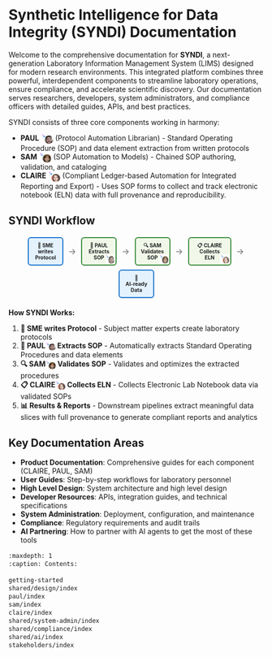 <!-- 
SPDX-FileCopyrightText: 2024-2025 Pathway Bio, Inc. <https://pwbio.ai>
SPDX-FileContributor: Kimberly Robasky
SPDX-License-Identifier: Apache-2.0
 -->

# Synthetic Intelligence for Data Integrity (SYNDI) Documentation

Welcome to the comprehensive documentation for **SYNDI**, a next-generation Laboratory Information Management System (LIMS) designed for modern research environments. This integrated platform combines three powerful, interdependent components to streamline laboratory operations, ensure compliance, and accelerate scientific discovery. Our documentation serves researchers, developers, system administrators, and compliance officers with detailed guides, APIs, and best practices.

SYNDI consists of three core components working in harmony:
- **PAUL** <img src="_static/PAUL.png" width="24" style="vertical-align: middle;"/> (Protocol Automation Librarian) - Standard Operating Procedure (SOP) and data element extraction from written protocols
- **SAM** <img src="_static/SAM.png" width="24" style="vertical-align: middle;"/> (SOP Automation to Models) - Chained SOP authoring, validation, and cataloging
- **CLAIRE** <img src="_static/CLAIRE.png" width="24" style="vertical-align: middle;"/> (Compliant Ledger-based Automation for Integrated Reporting and Export) - Uses SOP forms to collect and track electronic notebook (ELN) data with full provenance and reproducibility.

## SYNDI Workflow

<div style="display: flex; align-items: center; justify-content: center; flex-wrap: wrap; gap: 8px; margin: 20px 0; font-family: -apple-system, BlinkMacSystemFont, 'Segoe UI', Roboto, sans-serif;">
  
  <!-- Step 1: SME writes Protocol -->
  <div style="position: relative; background: #e3f2fd; border: 2px solid #1976d2; border-radius: 6px; padding: 8px; width: 50px; text-align: center; box-shadow: 0 1px 3px rgba(0,0,0,0.1);">
    <div style="font-weight: bold; font-size: 10px; line-height: 1.2; color: #222;">🧪 SME<br/>writes<br/>Protocol</div>
  </div>
  
  <!-- Arrow 1 -->
  <div style="color: #666; font-size: 16px; margin: 0 2px;">→</div>
  
  <!-- Step 2: PAUL Extracts -->
  <div style="position: relative; background: #f1f8e9; border: 2px solid #388e3c; border-radius: 6px; padding: 8px; width: 50px; text-align: center; box-shadow: 0 1px 3px rgba(0,0,0,0.1);">
    <div style="font-weight: bold; font-size: 10px; line-height: 1.2; color: #222;">🤖 PAUL<br/>Extracts<br/>SOP</div>
    <img src="_static/PAUL.png" style="position: absolute; bottom: 2px; right: 2px; width: 18px; height: 18px; opacity: 0.8;"/>
  </div>
  
  <!-- Arrow 2 -->
  <div style="color: #666; font-size: 16px; margin: 0 2px;">→</div>
  
  <!-- Step 3: SAM Validates -->
  <div style="position: relative; background: #f1f8e9; border: 2px solid #388e3c; border-radius: 6px; padding: 8px; width: 50px; text-align: center; box-shadow: 0 1px 3px rgba(0,0,0,0.1);">
    <div style="font-weight: bold; font-size: 10px; line-height: 1.2; color: #222;">🔍 SAM<br/>Validates<br/>SOP</div>
    <img src="_static/SAM.png" style="position: absolute; bottom: 2px; right: 2px; width: 18px; height: 18px; opacity: 0.8;"/>
  </div>
  
  <!-- Arrow 3 -->
  <div style="color: #666; font-size: 16px; margin: 0 2px;">→</div>
  
  <!-- Step 4: CLAIRE Collects -->
  <div style="position: relative; background: #f1f8e9; border: 2px solid #388e3c; border-radius: 6px; padding: 8px; width: 65px; text-align: center; box-shadow: 0 1px 3px rgba(0,0,0,0.1);">
    <div style="font-weight: bold; font-size: 10px; line-height: 1.2; color: #222;">📋 CLAIRE<br/>Collects <br/>ELN</div>
    <img src="_static/CLAIRE.png" style="position: absolute; bottom: 2px; right: 2px; width: 18px; height: 18px; opacity: 0.8;"/>
  </div>
  
  <!-- Arrow 4 -->
  <div style="color: #666; font-size: 16px; margin: 0 2px;">→</div>
  
  <!-- Step 5: Results & Reports -->
  <div style="position: relative; background: #e3f2fd; border: 2px solid #1976d2; border-radius: 6px; padding: 8px; width: 50px; text-align: center; box-shadow: 0 1px 3px rgba(0,0,0,0.1);">
    <div style="font-weight: bold; font-size: 10px; line-height: 1.2; color: #222;">🧠 <br/>AI-ready Data</div>
  </div>
  
</div>

**How SYNDI Works:**
1. **🧪 SME writes Protocol** - Subject matter experts create laboratory protocols
2. **🤖 PAUL<img src="_static/PAUL.png" width="20" style="vertical-align: middle;"/> Extracts SOP** - Automatically extracts Standard Operating Procedures and data elements
3. **🔍 SAM<img src="_static/SAM.png" width="20" style="vertical-align: middle;"/> Validates SOP** - Validates and optimizes the extracted procedures
4. **📋 CLAIRE<img src="_static/CLAIRE.png" width="20" style="vertical-align: middle;"/> Collects ELN** - Collects Electronic Lab Notebook data via validated SOPs
5. **📊 Results & Reports** - Downstream pipelines extract meaningful data slices with full provenance to generate compliant reports and analytics

## Key Documentation Areas

- **Product Documentation**: Comprehensive guides for each component (CLAIRE, PAUL, SAM)
- **User Guides**: Step-by-step workflows for laboratory personnel
- **High Level Design**: System architecture and high level design
- **Developer Resources**: APIs, integration guides, and technical specifications
- **System Administration**: Deployment, configuration, and maintenance
- **Compliance**: Regulatory requirements and audit trails
- **AI Partnering**: How to partner with AI agents to get the most of these tools

```{toctree}
:maxdepth: 1
:caption: Contents:

getting-started
shared/design/index
paul/index
sam/index
claire/index
shared/system-admin/index
shared/compliance/index
shared/ai/index
stakeholders/index
```
